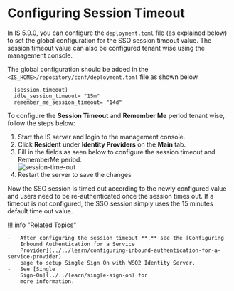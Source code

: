 # Configuring Session Timeout

In IS 5.9.0, you can configure the `deployment.toml` file (as explained below) to set the global configuration for the 
SSO session timeout value. The session timeout value can also be configured tenant wise using the management console.

The global configuration should be added in the `<IS_HOME>/repository/conf/deployment.toml` file as shown below.

```
  [session.timeout]
  idle_session_timeout= "15m"
  remember_me_session_timeout= "14d"
```

To configure the **Session Timeout** and **Remember Me** period tenant
wise, follow the steps below:

1.  Start the IS server and login to the management console.
2.  Click **Resident** under **Identity Providers** on the **Main** tab.
3.  Fill in the fields as seen below to configure the session timeout
    and RememberMe period.  
    ![session-time-out](../assets/img/using-wso2-identity-server/session-time-out.png) 
4.  Restart the server to save the changes

Now the SSO session is timed out according to the newly configured value
and users need to be re-authenticated once the session times out. If a
timeout is not configured, the SSO session simply uses the 15 minutes
default time out value.

!!! info "Related Topics"

    -   After configuring the session timeout **,** see the [Configuring
        Inbound Authentication for a Service
        Provider](../../learn/configuring-inbound-authentication-for-a-service-provider)
        page to setup Single Sign On with WSO2 Identity Server.
    -   See [Single
        Sign-On](../../learn/single-sign-on) for
        more information.
